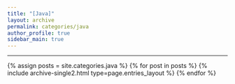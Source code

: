 ```yaml
---
title: "[Java]"
layout: archive
permalink: categories/java
author_profile: true
sidebar_main: true
---
```


<!-- 공백이 포함되어 있는 카테고리 이름의 경우 site.categories.['a b c'] 이런식으로! -->

***

{% assign posts = site.categories.java %}
{% for post in posts %} {% include archive-single2.html type=page.entries_layout %} {% endfor %}